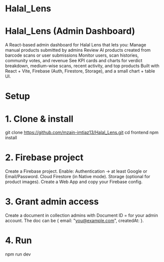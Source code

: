 # Halal_Lens

# Halal_Lens (Admin Dashboard)
A React-based admin dashboard for Halal Lens that lets you:
Manage manual products submitted by admins
Review AI products created from barcode scans or user submissions
Monitor users, scan histories, community votes, and revenue
See KPI cards and charts for verdict breakdown, medium-wise scans, recent activity, and top products
Built with React + Vite, Firebase (Auth, Firestore, Storage), and a small chart + table UI.


# Setup

# 1. Clone & install
git clone https://github.com/mzain-imtiaz13/Halal_Lens.git
cd frontend
npm install

# 2. Firebase project
Create a Firebase project.
Enable:
Authentication → at least Google or Email/Password.
Cloud Firestore (in Native mode).
Storage (optional for product images).
Create a Web App and copy your Firebase config.

# 3. Grant admin access
Create a document in collection admins with Document ID = <auth uid> for your admin account.
The doc can be  { email: "you@example.com", createdAt: <server ts> }.


# 4. Run
npm run dev     